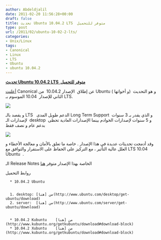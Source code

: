 ```yaml
---
author: Abdeldjalil
date: 2011-02-20 11:56:28+00:00
draft: false
title: تحديث Ubuntu 10.04.2 LTS  متوفر للتحميل
type: post
url: /2011/02/ubuntu-10-02-2-lts/
categories:
- Unix/Linux
tags:
- Canonical
- Linux
- LTS
- Ubuntu
- ubuntu 10.04.2
---
```


**[تحديث Ubuntu 10.04.2 LTS  متوفر للتحميل](https://www.it-scoop.com/2011/02/ubuntu-10-02-2-lts/ )**


[أعلنت](https://lists.ubuntu.com/archives/ubuntu-announce/2011-February/000141.html) Canonical عن إطلاق  الإصدار 10.04.2  من Ubuntu ( و أخواتها)  و هو التحديث الثاني للإصدار  10.04 الموسوم بـ LTS.

[![](https://www.it-scoop.com/wp-content/uploads/2010/03/new-logo-ubuntu-300x79.png)
](https://www.it-scoop.com/2011/02/ubuntu-10-02-2-lts/ )

و يقصد بالـ LTS   الدعم طويل المدى Long Term Support  و الذي يقدر بـ 3 سنوات لإصدارات الـ  desktop  و 5 سنوات لإصدارات الخوادم بينما الإصدارات العادية تحظى بدعم عام و نصف فقط

![](https://wiki.ubuntu.com/LTS?action=AttachFile&do=get&target=ubuntu-release-cycle.png )


وقد أدمجت تحديثات عديدة في هذا الإصدار . خاصة ما تعلق بالأمان و معالجة الأخطاء و العلل عالية التأثير ، مع التركيز على الحفاظ على الاستقرار والتوافق مع LTS 10.04 Ubuntu  .

الـ Release Notes الخاصة بهذا الإصدار متوفر [هنا](http://www.ubuntu.com/getubuntu/releasenotes/1004)

روابط التحميل



	  * 10.04.2 Ubuntu


	  1. desktop: من [هنا](http://www.ubuntu.com/desktop/get-ubuntu/download)
	  2. server:  من [هنا](http://www.ubuntu.com/server/get-ubuntu/download)


	  * 10.04.2 Kubuntu    من [هنا](http://www.kubuntu.org/getkubuntu/download#download-block)
	  * 10.04.2 Xubuntu    من [هنا](http://www.kubuntu.org/getkubuntu/download#download-block)

[](http://www.kubuntu.org/getkubuntu/download#download-block)
